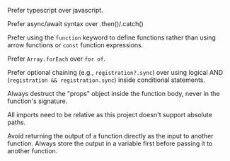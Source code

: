 Prefer typescript over javascript.

Prefer async/await syntax over .then()/.catch()

Prefer using the `function` keyword to define functions rather than using arrow functions or `const` function expressions.

Prefer `Array.forEach` over `for of`.

Prefer optional chaining (e.g., `registration?.sync`) over using logical AND (`registration && registration.sync`) inside conditional statements.

Always destruct the "props" object inside the function body, never in the function's signature.

All imports need to be relative as this project doesn't support absolute paths.

Avoid returning the output of a function directly as the input to another function. Always store the output in a variable first before passing it to another function.

